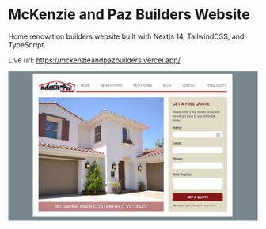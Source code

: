 # McKenzie and Paz Builders Website

Home renovation builders website built with Nextjs 14, TailwindCSS, and TypeScript.

Live url: https://mckenzieandpazbuilders.vercel.app/

<img src="./media/screenshot.jpg" alt="mckenzie and paz builders" />